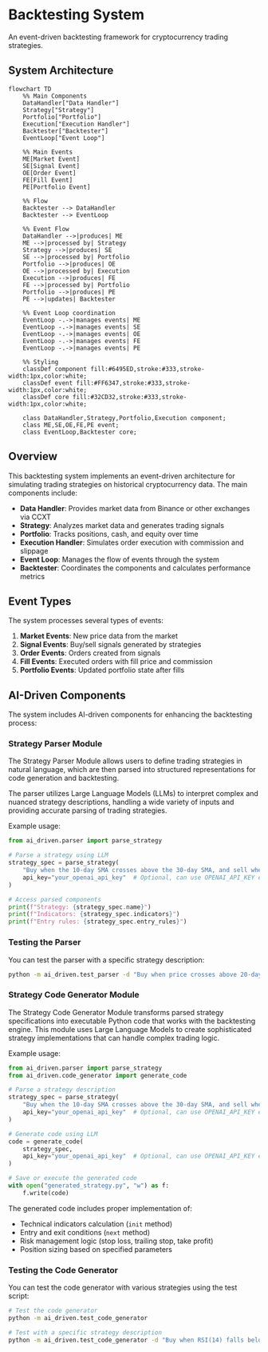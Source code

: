 # Backtesting System

An event-driven backtesting framework for cryptocurrency trading strategies.

## System Architecture

```mermaid
flowchart TD
    %% Main Components
    DataHandler["Data Handler"] 
    Strategy["Strategy"]
    Portfolio["Portfolio"]
    Execution["Execution Handler"]
    Backtester["Backtester"]
    EventLoop["Event Loop"]
    
    %% Main Events
    ME[Market Event]
    SE[Signal Event]
    OE[Order Event]
    FE[Fill Event]
    PE[Portfolio Event]

    %% Flow
    Backtester --> DataHandler
    Backtester --> EventLoop
    
    %% Event Flow
    DataHandler -->|produces| ME
    ME -->|processed by| Strategy
    Strategy -->|produces| SE
    SE -->|processed by| Portfolio
    Portfolio -->|produces| OE
    OE -->|processed by| Execution
    Execution -->|produces| FE
    FE -->|processed by| Portfolio
    Portfolio -->|produces| PE
    PE -->|updates| Backtester
    
    %% Event Loop coordination
    EventLoop -.->|manages events| ME
    EventLoop -.->|manages events| SE
    EventLoop -.->|manages events| OE
    EventLoop -.->|manages events| FE
    EventLoop -.->|manages events| PE
    
    %% Styling
    classDef component fill:#6495ED,stroke:#333,stroke-width:1px,color:white;
    classDef event fill:#FF6347,stroke:#333,stroke-width:1px,color:white;
    classDef core fill:#32CD32,stroke:#333,stroke-width:1px,color:white;
    
    class DataHandler,Strategy,Portfolio,Execution component;
    class ME,SE,OE,FE,PE event;
    class EventLoop,Backtester core;
```

## Overview

This backtesting system implements an event-driven architecture for simulating trading strategies on historical cryptocurrency data. The main components include:

- **Data Handler**: Provides market data from Binance or other exchanges via CCXT
- **Strategy**: Analyzes market data and generates trading signals
- **Portfolio**: Tracks positions, cash, and equity over time
- **Execution Handler**: Simulates order execution with commission and slippage
- **Event Loop**: Manages the flow of events through the system
- **Backtester**: Coordinates the components and calculates performance metrics

## Event Types

The system processes several types of events:

1. **Market Events**: New price data from the market
2. **Signal Events**: Buy/sell signals generated by strategies
3. **Order Events**: Orders created from signals
4. **Fill Events**: Executed orders with fill price and commission
5. **Portfolio Events**: Updated portfolio state after fills

## AI-Driven Components

The system includes AI-driven components for enhancing the backtesting process:

### Strategy Parser Module

The Strategy Parser Module allows users to define trading strategies in natural language, which are then parsed into structured representations for code generation and backtesting.

The parser utilizes Large Language Models (LLMs) to interpret complex and nuanced strategy descriptions, handling a wide variety of inputs and providing accurate parsing of trading strategies.

Example usage:

```python
from ai_driven.parser import parse_strategy

# Parse a strategy using LLM
strategy_spec = parse_strategy(
    "Buy when the 10-day SMA crosses above the 30-day SMA, and sell when RSI(14) goes above 70. Use a 2% stop loss.",
    api_key="your_openai_api_key"  # Optional, can use OPENAI_API_KEY environment variable
)

# Access parsed components
print(f"Strategy: {strategy_spec.name}")
print(f"Indicators: {strategy_spec.indicators}")
print(f"Entry rules: {strategy_spec.entry_rules}")
```

### Testing the Parser

You can test the parser with a specific strategy description:

```bash
python -m ai_driven.test_parser -d "Buy when price crosses above 20-day SMA. Sell when RSI is over 70."
```

### Strategy Code Generator Module

The Strategy Code Generator Module transforms parsed strategy specifications into executable Python code that works with the backtesting engine. This module uses Large Language Models to create sophisticated strategy implementations that can handle complex trading logic.

Example usage:

```python
from ai_driven.parser import parse_strategy
from ai_driven.code_generator import generate_code

# Parse a strategy description
strategy_spec = parse_strategy(
    "Buy when the 10-day SMA crosses above the 30-day SMA, and sell when RSI(14) goes above 70. Use a 2% stop loss.",
    api_key="your_openai_api_key"  # Optional, can use OPENAI_API_KEY environment variable
)

# Generate code using LLM
code = generate_code(
    strategy_spec,
    api_key="your_openai_api_key"  # Optional, can use OPENAI_API_KEY environment variable
)

# Save or execute the generated code
with open("generated_strategy.py", "w") as f:
    f.write(code)
```

The generated code includes proper implementation of:
- Technical indicators calculation (`init` method)
- Entry and exit conditions (`next` method)
- Risk management logic (stop loss, trailing stop, take profit)
- Position sizing based on specified parameters

### Testing the Code Generator

You can test the code generator with various strategies using the test script:

```bash
# Test the code generator
python -m ai_driven.test_code_generator

# Test with a specific strategy description
python -m ai_driven.test_code_generator -d "Buy when RSI(14) falls below 30 and MACD histogram turns positive. Sell when price falls 5% from peak or RSI goes above 70."
```

